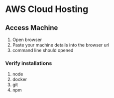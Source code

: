 # AWS Cloud Hosting

## Access Machine
1. Open browser
2. Paste your machine details into the browser url
3. command line should opened


### Verify installations
1. node
2. docker
3. git
4. npm
